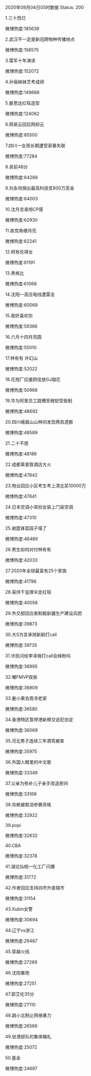 2020年08月04日05时数据
Status: 200

1.三十而已

微博热度:185639

2.武汉不一定是新冠跨物种传播地点

微博热度:158575

3.雷军十年演讲

微博热度:152072

4.孙俪妹妹艺考成绩

微博热度:149666

5.姜思达红毯造型

微博热度:124062

6.网易云回应网抑云

微博热度:85500

7.四川一女孩长期遭受家暴失联

微博热度:77284

8.吴前48分

微博热度:64289

9.刘永坦捐出最高科技奖800万奖金

微博热度:64003

10.沈月言承旭CP感

微博热度:62930

11.故宫角楼月亮

微博热度:62241

12.柯有伦得女

微博热度:61191

13.黑格比

微博热度:61068

14.沈阳一高压电线遭雷击

微博热度:60069

15.我好喜欢你

微博热度:59366

16.六月十四月亮圆

微博热度:55010

17.林有有 许幻山

微博热度:52022

18.花炮厂应援顾佳放GJ烟花

微博热度:50968

19.华为阿里员工跳槽至微软受抵制

微博热度:48692

20.四川峨眉山山林间发现两具遗骸

微博热度:48589

21.二十不惑

微博热度:48186

22.成都莱普敦酒店大火

微博热度:47842

23.物业回应小区考生考上清北奖10000万

微博热度:47641

24.日本空调小哥扮女装上门装空调

微博热度:47310

25.谢霆锋菜园子塌了

微博热度:46489

26.男生如何对付林有有

微博热度:42033

27.2020年全球最富有25个家族

微博热度:41796

28.易烊千玺撑伞走红毯

微博热度:40058

29.外交部回应美制裁新疆生产建设兵团

微博热度:39873

30.大S为言承旭新剧打call

微博热度:39735

31.许凯问给李泽锋打call会掉粉吗

微博热度:36995

32.曜FMVP皮肤

微博热度:36909

33.姜小果去周寻老家

微博热度:36580

34.香港特区暂停港新移交逃犯协定

微博热度:36069

35.河北男子连续三年酒驾被查

微博热度:35975

36.外国人眼里的中文歌

微博热度:33349

37.父亲为弥补儿子亲手改造房间

微博热度:33168

38.肖枫被取消参赛资格

微博热度:32922

39.popi

微博热度:32632

40.CBA

微博热度:32378

41.湖北仙桃一化工厂闪爆

微博热度:31772

42.作者回应支持四市升直辖市

微博热度:31154

43.Xubin女警

微博热度:30694

44.辽宁vs浙江

微博热度:29487

45.穿越火线

微博热度:27269

46.沈阳暴雨

微博热度:27251

47.郭艾伦35分

微博热度:27110

48.路小北制止网络暴力

微博热度:26566

49.驻港部队的集体婚礼

微博热度:25072

50.基金

微博热度:24697


